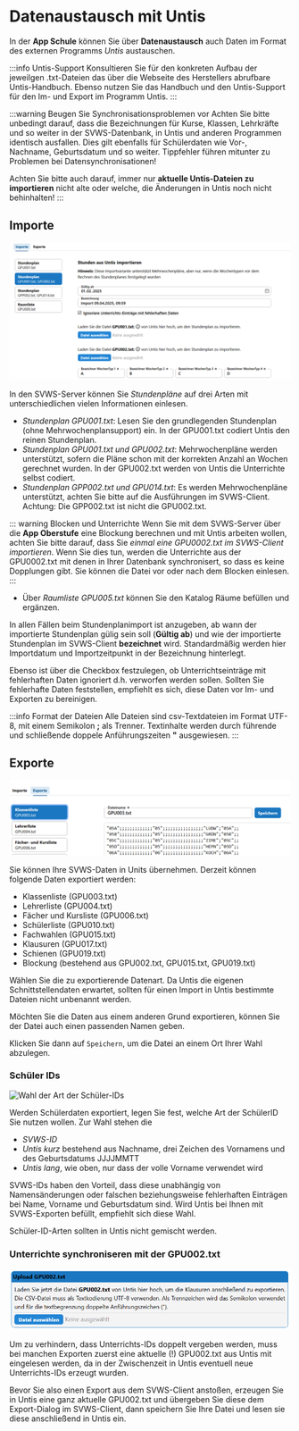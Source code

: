 # Datenaustausch mit Untis

In der **App Schule** können Sie über **Datenaustausch** auch Daten im Format des externen Programms *Untis* austauschen.

:::info Untis-Support
Konsultieren Sie für den konkreten Aufbau der jeweilgen .txt-Dateien das über die Webseite des Herstellers abrufbare Untis-Handbuch.
Ebenso nutzen Sie das Handbuch und den Untis-Support für den Im- und Export im Programm Untis.
:::

:::warning Beugen Sie Synchronisationsproblemen vor
Achten Sie bitte unbedingt darauf, dass die Bezeichnungen für Kurse, Klassen, Lehrkräfte und so weiter in der SVWS-Datenbank, in Untis und anderen Programmen identisch ausfallen. Dies gilt ebenfalls für Schülerdaten wie Vor-, Nachname, Geburtsdatum und so weiter. Tippfehler führen mitunter zu Problemen bei Datensynchronisationen!

Achten Sie bitte auch darauf, immer nur **aktuelle Untis-Dateien zu importieren** nicht alte oder welche, die Änderungen in Untis noch nicht behinhalten!
:::


## Importe

![Importmöglichkeiten für Untis-Daten](./graphics/svws_schule_datenaustausch_untis_import.png "Importieren Sie Stundenpläne mit unterschiedlichen Daten und Ihre Räume")

In den SVWS-Server können Sie *Stundenpläne* auf drei Arten mit unterschiedlichen vielen Informationen einlesen.
+ *Stundenplan GPU001.txt*: Lesen Sie den grundlegenden Stundenplan (ohne Mehrwochenplansupport) ein. In der GPU001.txt codiert Untis den reinen Stundenplan.
+ *Stundenplan GPU001.txt und GPU002.txt*: Mehrwochenpläne werden unterstützt, sofern die Pläne schon mit der korrekten Anzahl an Wochen gerechnet wurden. In der GPU002.txt werden von Untis die Unterrichte selbst codiert.
+ *Stundenplan GPP002.txt und GPU014.txt*: Es werden Mehrwochenpläne unterstützt, achten Sie bitte auf die Ausführungen im SVWS-Client. Achtung: Die GPP002.txt ist nicht die GPU002.txt.

::: warning Blocken und Unterrichte
Wenn Sie mit dem SVWS-Server über die **App Oberstufe** eine Blockung berechnen und mit Untis arbeiten wollen, achten Sie bitte darauf, dass Sie *einmal eine GPU0002.txt im SVWS-Client importieren*. Wenn Sie dies tun, werden die Unterrichte aus der GPU0002.txt mit denen in Ihrer Datenbank synchronisert, so dass es keine Dopplungen gibt. Sie können die Datei vor oder nach dem Blocken einlesen.
:::

+ Über *Raumliste GPU005.txt* können Sie den Katalog Räume befüllen und ergänzen.

In allen Fällen beim Stundenplanimport ist anzugeben, ab wann der importierte Stundenplan gülig sein soll (**Gültig ab**) und wie der importierte Stundenplan im SVWS-Client **bezeichnet** wird. Standardmäßig werden hier Importdatum und Importzeitpunkt in der Bezeichnung hinterlegt.

Ebenso ist über die Checkbox festzulegen, ob Unterrichtseinträge mit fehlerhaften Daten ignoriert d.h. verworfen werden sollen. Sollten Sie fehlerhafte Daten feststellen, empfiehlt es sich, diese Daten vor Im- und Exporten zu bereinigen.

:::info Format der Dateien
Alle Dateien sind csv-Textdateien im Format UTF-8, mit einem Semikolon **;** als Trenner. Textinhalte werden durch führende und schließende doppele Anführungszeiten **"** ausgewiesen.
:::

## Exporte

![Exportdialog für SVWS-Daten in Untis-Dateien](./graphics/svws_schule_datenaustausch_untis_export.png "Der Exportdialog, hier müssen Sie nichts ändern.")

Sie können Ihre SVWS-Daten in Units übernehmen. Derzeit können folgende Daten exportiert werden:
+ Klassenliste (GPU003.txt)
+ Lehrerliste (GPU004.txt)
+ Fächer und Kursliste (GPU006.txt)
+ Schülerliste (GPU010.txt)
+ Fachwahlen (GPU015.txt)
+ Klausuren (GPU017.txt)
+ Schienen (GPU019.txt)
+ Blockung (bestehend aus GPU002.txt, GPU015.txt, GPU019.txt)

Wählen Sie die zu exportierende Datenart. Da Untis die eigenen Schnittstellendaten erwartet, sollten für einen Import in Untis bestimmte Dateien nicht unbenannt werden.

Möchten Sie die Daten aus einem anderen Grund exportieren, können Sie der Datei auch einen passenden Namen geben.

Klicken Sie dann auf `Speichern`, um die Datei an einem Ort Ihrer Wahl abzulegen.

### Schüler IDs

![Wahl der Art der Schüler-IDs](./graphics/svws_schule_datenaustausch_untis_export_schülerids.png "Wählen Sie, wie Schüler-IDs in Untis gespeichert werden.")

Werden Schülerdaten exportiert, legen Sie fest, welche Art der SchülerID Sie nutzen wollen. Zur Wahl stehen die
+ *SVWS-ID*
+ *Untis kurz* bestehend aus Nachname, drei Zeichen des Vornamens und des Geburtsdatums JJJJMMTT
+ *Untis lang*, wie oben, nur dass der volle Vorname verwendet wird

SVWS-IDs haben den Vorteil, dass diese unabhängig von Namensänderungen oder falschen beziehungsweise fehlerhaften Einträgen bei Name, Vorname und Geburtsdatum sind. Wird Untis bei Ihnen mit SVWS-Exporten befüllt, empfiehlt sich diese Wahl.

Schüler-ID-Arten sollten in Untis nicht gemischt werden.

### Unterrichte synchroniseren mit der GPU002.txt

![Übergeben Sie eine aktuelle GPU002.txt für manche Exporte](./graphics/svws_schule_datenaustausch_untis_export_GPU002.png "Für manche Exporte wird eine aktuelle GPU002.txt benötigt.")

Um zu verhindern, dass Unterrichts-IDs doppelt vergeben werden, muss bei manchen Exporten zuerst eine aktuelle (!) GPU002.txt aus Untis mit eingelesen werden, da in der Zwischenzeit in Untis eventuell neue Unterrichts-IDs erzeugt wurden.

Bevor Sie also einen Export aus dem SVWS-Client anstoßen, erzeugen Sie in Untis eine ganz aktuelle GPU002.txt und übergeben Sie diese dem Export-Dialog im SVWS-Client, dann speichern Sie Ihre Datei und lesen sie diese anschließend in Untis ein.

